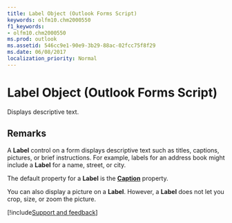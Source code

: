 ```yaml
---
title: Label Object (Outlook Forms Script)
keywords: olfm10.chm2000550
f1_keywords:
- olfm10.chm2000550
ms.prod: outlook
ms.assetid: 546cc9e1-90e9-3b29-88ac-02fcc75f8f29
ms.date: 06/08/2017
localization_priority: Normal
---
```



# Label Object (Outlook Forms Script)

Displays descriptive text.


## Remarks

A  **Label** control on a form displays descriptive text such as titles, captions, pictures, or brief instructions. For example, labels for an address book might include a **Label** for a name, street, or city.

The default property for a  **Label** is the **[Caption](Outlook.frame.caption.md)** property.

You can also display a picture on a  **Label**. However, a  **Label** does not let you crop, size, or zoom the picture.

[!include[Support and feedback](~/includes/feedback-boilerplate.md)]